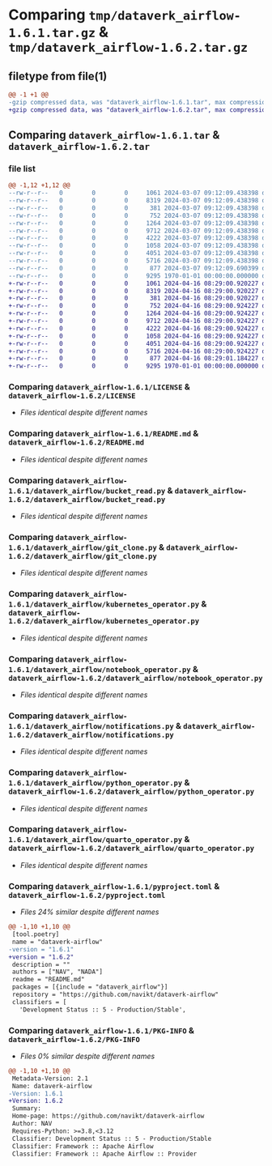 # Comparing `tmp/dataverk_airflow-1.6.1.tar.gz` & `tmp/dataverk_airflow-1.6.2.tar.gz`

## filetype from file(1)

```diff
@@ -1 +1 @@
-gzip compressed data, was "dataverk_airflow-1.6.1.tar", max compression
+gzip compressed data, was "dataverk_airflow-1.6.2.tar", max compression
```

## Comparing `dataverk_airflow-1.6.1.tar` & `dataverk_airflow-1.6.2.tar`

### file list

```diff
@@ -1,12 +1,12 @@
--rw-r--r--   0        0        0     1061 2024-03-07 09:12:09.438398 dataverk_airflow-1.6.1/LICENSE
--rw-r--r--   0        0        0     8319 2024-03-07 09:12:09.438398 dataverk_airflow-1.6.1/README.md
--rw-r--r--   0        0        0      381 2024-03-07 09:12:09.438398 dataverk_airflow-1.6.1/dataverk_airflow/__init__.py
--rw-r--r--   0        0        0      752 2024-03-07 09:12:09.438398 dataverk_airflow-1.6.1/dataverk_airflow/bucket_read.py
--rw-r--r--   0        0        0     1264 2024-03-07 09:12:09.438398 dataverk_airflow-1.6.1/dataverk_airflow/git_clone.py
--rw-r--r--   0        0        0     9712 2024-03-07 09:12:09.438398 dataverk_airflow-1.6.1/dataverk_airflow/kubernetes_operator.py
--rw-r--r--   0        0        0     4222 2024-03-07 09:12:09.438398 dataverk_airflow-1.6.1/dataverk_airflow/notebook_operator.py
--rw-r--r--   0        0        0     1058 2024-03-07 09:12:09.438398 dataverk_airflow-1.6.1/dataverk_airflow/notifications.py
--rw-r--r--   0        0        0     4051 2024-03-07 09:12:09.438398 dataverk_airflow-1.6.1/dataverk_airflow/python_operator.py
--rw-r--r--   0        0        0     5716 2024-03-07 09:12:09.438398 dataverk_airflow-1.6.1/dataverk_airflow/quarto_operator.py
--rw-r--r--   0        0        0      877 2024-03-07 09:12:09.690399 dataverk_airflow-1.6.1/pyproject.toml
--rw-r--r--   0        0        0     9295 1970-01-01 00:00:00.000000 dataverk_airflow-1.6.1/PKG-INFO
+-rw-r--r--   0        0        0     1061 2024-04-16 08:29:00.920227 dataverk_airflow-1.6.2/LICENSE
+-rw-r--r--   0        0        0     8319 2024-04-16 08:29:00.920227 dataverk_airflow-1.6.2/README.md
+-rw-r--r--   0        0        0      381 2024-04-16 08:29:00.920227 dataverk_airflow-1.6.2/dataverk_airflow/__init__.py
+-rw-r--r--   0        0        0      752 2024-04-16 08:29:00.924227 dataverk_airflow-1.6.2/dataverk_airflow/bucket_read.py
+-rw-r--r--   0        0        0     1264 2024-04-16 08:29:00.924227 dataverk_airflow-1.6.2/dataverk_airflow/git_clone.py
+-rw-r--r--   0        0        0     9712 2024-04-16 08:29:00.924227 dataverk_airflow-1.6.2/dataverk_airflow/kubernetes_operator.py
+-rw-r--r--   0        0        0     4222 2024-04-16 08:29:00.924227 dataverk_airflow-1.6.2/dataverk_airflow/notebook_operator.py
+-rw-r--r--   0        0        0     1058 2024-04-16 08:29:00.924227 dataverk_airflow-1.6.2/dataverk_airflow/notifications.py
+-rw-r--r--   0        0        0     4051 2024-04-16 08:29:00.924227 dataverk_airflow-1.6.2/dataverk_airflow/python_operator.py
+-rw-r--r--   0        0        0     5716 2024-04-16 08:29:00.924227 dataverk_airflow-1.6.2/dataverk_airflow/quarto_operator.py
+-rw-r--r--   0        0        0      877 2024-04-16 08:29:01.184227 dataverk_airflow-1.6.2/pyproject.toml
+-rw-r--r--   0        0        0     9295 1970-01-01 00:00:00.000000 dataverk_airflow-1.6.2/PKG-INFO
```

### Comparing `dataverk_airflow-1.6.1/LICENSE` & `dataverk_airflow-1.6.2/LICENSE`

 * *Files identical despite different names*

### Comparing `dataverk_airflow-1.6.1/README.md` & `dataverk_airflow-1.6.2/README.md`

 * *Files identical despite different names*

### Comparing `dataverk_airflow-1.6.1/dataverk_airflow/bucket_read.py` & `dataverk_airflow-1.6.2/dataverk_airflow/bucket_read.py`

 * *Files identical despite different names*

### Comparing `dataverk_airflow-1.6.1/dataverk_airflow/git_clone.py` & `dataverk_airflow-1.6.2/dataverk_airflow/git_clone.py`

 * *Files identical despite different names*

### Comparing `dataverk_airflow-1.6.1/dataverk_airflow/kubernetes_operator.py` & `dataverk_airflow-1.6.2/dataverk_airflow/kubernetes_operator.py`

 * *Files identical despite different names*

### Comparing `dataverk_airflow-1.6.1/dataverk_airflow/notebook_operator.py` & `dataverk_airflow-1.6.2/dataverk_airflow/notebook_operator.py`

 * *Files identical despite different names*

### Comparing `dataverk_airflow-1.6.1/dataverk_airflow/notifications.py` & `dataverk_airflow-1.6.2/dataverk_airflow/notifications.py`

 * *Files identical despite different names*

### Comparing `dataverk_airflow-1.6.1/dataverk_airflow/python_operator.py` & `dataverk_airflow-1.6.2/dataverk_airflow/python_operator.py`

 * *Files identical despite different names*

### Comparing `dataverk_airflow-1.6.1/dataverk_airflow/quarto_operator.py` & `dataverk_airflow-1.6.2/dataverk_airflow/quarto_operator.py`

 * *Files identical despite different names*

### Comparing `dataverk_airflow-1.6.1/pyproject.toml` & `dataverk_airflow-1.6.2/pyproject.toml`

 * *Files 24% similar despite different names*

```diff
@@ -1,10 +1,10 @@
 [tool.poetry]
 name = "dataverk-airflow"
-version = "1.6.1"
+version = "1.6.2"
 description = ""
 authors = ["NAV", "NADA"]
 readme = "README.md"
 packages = [{include = "dataverk_airflow"}]
 repository = "https://github.com/navikt/dataverk-airflow"
 classifiers = [
   'Development Status :: 5 - Production/Stable',
```

### Comparing `dataverk_airflow-1.6.1/PKG-INFO` & `dataverk_airflow-1.6.2/PKG-INFO`

 * *Files 0% similar despite different names*

```diff
@@ -1,10 +1,10 @@
 Metadata-Version: 2.1
 Name: dataverk-airflow
-Version: 1.6.1
+Version: 1.6.2
 Summary: 
 Home-page: https://github.com/navikt/dataverk-airflow
 Author: NAV
 Requires-Python: >=3.8,<3.12
 Classifier: Development Status :: 5 - Production/Stable
 Classifier: Framework :: Apache Airflow
 Classifier: Framework :: Apache Airflow :: Provider
```

